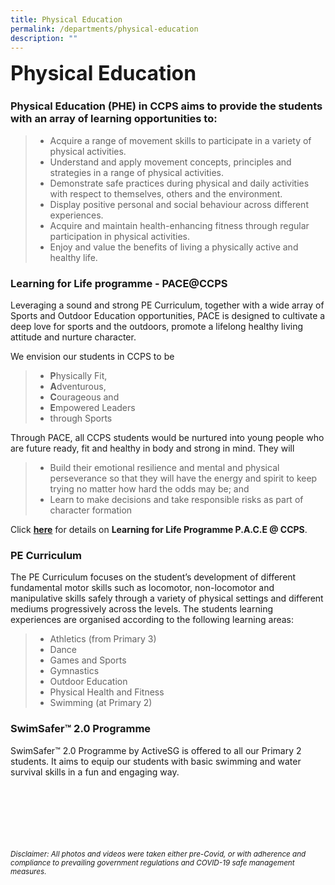 ```yaml
---
title: Physical Education
permalink: /departments/physical-education
description: ""
---
```

**<font size=6>Physical Education</font>**

### Physical Education (PHE) in CCPS aims to provide the students with an array of learning opportunities to:

  

> *   Acquire a range of movement skills to participate in a variety of physical activities.
> *   Understand and apply movement concepts, principles and strategies in a range of physical activities.
> *   Demonstrate safe practices during physical and daily activities with respect to themselves, others and the environment.
> *   Display positive personal and social behaviour across different experiences.
> *   Acquire and maintain health-enhancing fitness through regular participation in physical activities.
> *   Enjoy and value the benefits of living a physically active and healthy life.

  

### Learning for Life programme - PACE@CCPS

  
Leveraging a sound and strong PE Curriculum, together with a wide array of Sports and Outdoor Education opportunities, PACE is designed to cultivate a deep love for sports and the outdoors, promote a lifelong healthy living attitude and nurture character.  
  
We envision our students in CCPS to be  
  

> *   **P**hysically Fit,
> *   **A**dventurous,
> *   **C**ourageous and
> *   **E**mpowered Leaders
> *   through Sports

  
Through PACE, all CCPS students would be nurtured into young people who are future ready, fit and healthy in body and strong in mind. They will  
  

> *   Build their emotional resilience and mental and physical perseverance so that they will have the energy and spirit to keep trying no matter how hard the odds may be; and
> *   Learn to make decisions and take responsible risks as part of character formation

  
Click **[here](https://canossacatholicpri.moe.edu.sg/distinctive-programmes/learning-for-life-programme-p-a-c-e-at-ccps)** for details on **Learning for Life Programme P.A.C.E @ CCPS**.  
  
  

### PE Curriculum

  
The PE Curriculum focuses on the student’s development of different fundamental motor skills such as locomotor, non-locomotor and manipulative skills safely through a variety of physical settings and different mediums progressively across the levels. The students learning experiences are organised according to the following learning areas:  
  

> *   Athletics (from Primary 3)
> *   Dance
> *   Games and Sports
> *   Gymnastics
> *   Outdoor Education
> *   Physical Health and Fitness
> *   Swimming (at Primary 2)

  
  

### SwimSafer™ 2.0 Programme

  
SwimSafer™ 2.0 Programme by ActiveSG is offered to all our Primary 2 students. It aims to equip our students with basic swimming and water survival skills in a fun and engaging way.


<br><br><br><br><br><br>
<sup>_Disclaimer: All photos and videos were taken either pre-Covid, or with adherence and compliance to prevailing government regulations and COVID-19 safe management measures._</sup>
